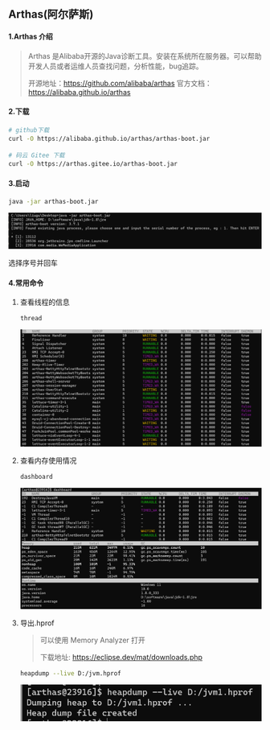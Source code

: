 ## Arthas(阿尔萨斯)

#### 1.Arthas 介绍

> Arthas 是Alibaba开源的Java诊断工具。安装在系统所在服务器。可以帮助开发人员或者运维人员查找问题，分析性能，bug追踪。
>
> 开源地址：https://github.com/alibaba/arthas
> 官方文档：https://alibaba.github.io/arthas

#### 2.下载

``` sh
# github下载
curl -O https://alibaba.github.io/arthas/arthas-boot.jar

# 码云 Gitee 下载
curl -O https://arthas.gitee.io/arthas-boot.jar
```

#### 3.启动

```sh
java -jar arthas-boot.jar 
```

![image-20230908144711649](../../assets/image-20230908144711649.png)

选择序号并回车

#### 4.常用命令

1. 查看线程的信息

   ```sh
   thread
   ```

   ![image-20230908145016946](../../assets/image-20230908145016946.png)

2. 查看内存使用情况

   ```sh
   dashboard
   ```

   ![image-20230908145452129](../../assets/image-20230908145452129.png)

3. 导出.hprof

   > 可以使用 Memory Analyzer 打开
   >
   > 下载地址: https://eclipse.dev/mat/downloads.php

   ```sh
   heapdump --live D:/jvm.hprof
   ```

   ![image-20230908145743506](../../assets/image-20230908145743506.png)